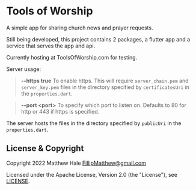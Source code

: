 # Tools of Worship

A simple app for sharing church news and prayer requests.

Still being developed, this project contains 2 packages, a flutter app and a service that serves the app and api.

Currently hosting at ToolsOfWorship.com for testing.

Server usage:
> **\-\-https true** To enable https. This will require `server_chain.pem` and `server_key.pem` files in the directory specified by `certificatesUri` in the `properties.dart`.

> **\-\-port \<port\>** To specify which port to listen on. Defaults to 80 for http or 443 if https is specified.

The server hosts the files in the directory specified by `publicUri` in the `properties.dart`.

## License & Copyright
Copyright 2022 Matthew Hale <FillipMatthew@gmail.com>

Licensed under the Apache License, Version 2.0 (the "License"), see [LICENSE](LICENSE).
